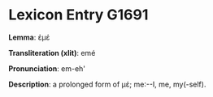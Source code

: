 # Lexicon Entry G1691

**Lemma**: ἐμέ

**Transliteration (xlit)**: emé

**Pronunciation**: em-eh'

**Description**:
a prolonged form of μέ; me:--I, me, my(-self).
